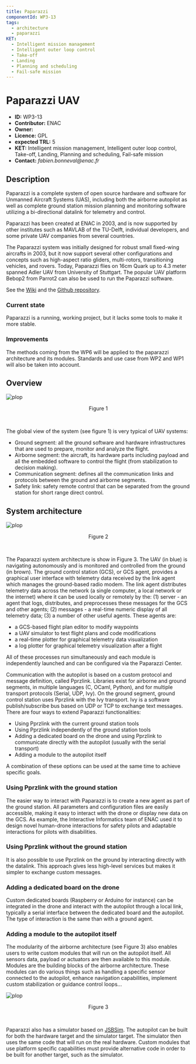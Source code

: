 ```yaml
---
title: Paparazzi
componentId: WP3-13
tags:
  - architecture
  - paparazzi
KET:
  - Intelligent mission management
  - Intelligent outer loop control
  - Take-off
  - Landing
  - Planning and scheduling
  - Fail-safe mission
---
```


# Paparazzi UAV

- __ID:__ WP3-13
- __Contributor:__ ENAC
- __Owner:__ 
- __Licence:__ GPL
- __expected TRL:__ 5
- __KET:__ Intelligent mission management, Intelligent outer loop control, Take-off, Landing, Planning and scheduling, Fail-safe mission
- __Contact:__ _fabien.bonneval@enac.fr_


## Description

Paparazzi is a complete system of open source hardware and software for Unmanned Aircraft Systems (UAS), including both the airborne autopilot as well as complete ground station mission planning and monitoring software utilizing a bi-directional datalink for telemetry and control.

Paparazzi has been created at ENAC in 2003, and is now supported by other institutes such as MAVLAB of the TU-Delft, individual developers, and some private UAV companies from several countries.

The Paparazzi system was initially designed for robust small fixed-wing aircrafts in 2003, but it now support several other configurations and concepts such as high-aspect ratio gliders, multi-rotors, transitioning vehicles, and rovers. Today, Paparazzi flies on 16cm Quark up to 4.3 meter spanned Adler UAV from University of Stuttgart. The popular UAV platform Bebop2 from Parrot2 can also be used to run the Paparazzi software.

See the [Wiki](http://wiki.paparazziuav.org/wiki/Main_Page) and the [Github repository](https://github.com/paparazzi/paparazzi/).


### Current state

Paparazzi is a running, working project, but it lacks some tools to make it more stable.


### Improvements

The methods coming from the WP6 will be applied to the paparazzi architecture and its modules.
Standards and use case from WP2 and WP1 will also be taken into account.





## Overview

![plop](../../img/paparazzi_overview.jpg)
<p align="center">Figure 1</p>
<br/>

The global view of the system (see figure 1) is very typical of UAV systems:

- Ground segment: all the ground software and hardware infrastructures that are used to prepare, monitor and analyze the flight.
- Airborne segment: the aircraft, its hardware parts including payload and all the embedded software to control the flight (from stabilization to decision making).
- Communication segment: defines all the communication links and protocols between the ground and airborne segments.
- Safety link: safety remote control that can be separated from the ground station for short range direct control.


## System architecture

![plop](../../img/paparazzi_communication.png)
<p align="center">Figure 2</p>
<br/>

The Paparazzi system architecture is show in Figure 3. The UAV (in blue) is navigating
autonomously and is monitored and controlled from the ground (in brown). The ground
control station (GCS), or GCS agent, provides a graphical user interface with telemetry
data received by the link agent which manages the ground-based radio modem. The link
agent distributes telemetry data across the network (a single computer, a local network
or the internet) where it can be used locally or remotely by the: (1) server - an agent that
logs, distributes, and preprocesses these messages for the GCS and other agents; (2)
messages - a real-time numeric display of all telemetry data; (3) a number of other useful
agents. These agents are:

- a GCS-based flight plan editor to modify waypoints
- a UAV simulator to test flight plans and code modifications
- a real-time plotter for graphical telemetry data visualization
- a log plotter for graphical telemetry visualization after a flight

All of these processes run simultaneously and each module is independently launched
and can be configured via the Paparazzi Center.




Communication with the autopilot is based on a custom protocol and message definition, called Pprzlink. Libraries exist for airborne and ground segments, in multiple languages (C, OCaml, Python), and for multiple transport protocols (Serial, UDP, Ivy). On the ground segment, ground control station uses Pprzlink with the Ivy transport. Ivy is a software publish/subscribe bus based on UDP or TCP to exchange text messages.
There are four ways to extend Paparazzi functionalities:

- Using Pprzlink with the current ground station tools
- Using Pprzlink independently of the ground station tools
- Adding a dedicated board on the drone and using Pprzlink to communicate directly with the autopilot (usually with the serial transport)
- Adding a module to the autopilot itself

A combination of these options can be used at the same time to achieve specific goals.

### Using Pprzlink with the ground station

The easier way to interact with Paparazzi is to create a new agent as part of the ground station. All parameters and configuration files are easily accessible, making it easy to interact with the drone or display new data on the GCS. As example, the Interactive Informatics team of ENAC used it to design novel human-drone interactions for safety pilots and adaptable interactions for pilots with disabilities. 

### Using Pprzlink without the ground station

It is also possible to use Pprzlink on the ground by interacting directly with the datalink. This approach gives less high-level services but makes it simpler to exchange custom messages.

### Adding a dedicated board on the drone

Custom dedicated boards (Raspberry or Arduino for instance) can be integrated in the drone and interact with the autopilot through a local link, typically a serial interface between the dedicated board and the autopilot. The type of interaction is the same than with a ground agent. 

### Adding a module to the autopilot itself

The modularity of the airborne architecture (see Figure 3) also enables users to write custom modules that will run on the autopilot itself. All sensors data, payload or actuators are then available to this module. Modules are the building blocks of the airborne architecture. These modules can do various things such as handling a specific sensor connected to the autopilot, enhance navigation capabilities, implement custom stabilization or guidance control loops...

![plop](../../img/paparazzi_airborne_arch.png)
<p align="center">Figure 3</p>
<br/>

Paparazzi also has a simulator based on [JSBSim](http://www.jsbsim.org). The autopilot can be built for both the hardware target and the simulator target. The simulator then uses the same code that will run on the real hardware. Custom modules that use platform specific capabilities must provide alternative code in order to be built for another target, such as the simulator.

